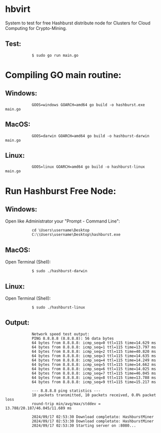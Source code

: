 # hbvirt
System to test for free Hashburst distribute node for Clusters for Cloud Computing for Crypto-Mining.

## Test:

                $ sudo go run main.go

# Compiling GO main routine:

## Windows:
                GOOS=windows GOARCH=amd64 go build -o hashburst.exe main.go
## MacOS:
                GOOS=darwin GOARCH=amd64 go build -o hashburst-darwin main.go
## Linux:
                GOOS=linux GOARCH=amd64 go build -o hashburst-linux main.go

# Run Hashburst Free Node:

## Windows:
Open like Administrator your "Prompt - Command Line":

                cd \Users\username\Desktop
                C:\\Users\username\Desktop\hashburst.exe

## MacOS:
Open Terminal (Shell):

                $ sudo ./hashburst-darwin

## Linux:
Open Terminal (Shell):

                $ sudo ./hashburst-linux

## Output:
                Network speed test output:
                PING 8.8.8.8 (8.8.8.8): 56 data bytes
                64 bytes from 8.8.8.8: icmp_seq=0 ttl=115 time=14.629 ms
                64 bytes from 8.8.8.8: icmp_seq=1 ttl=115 time=13.797 ms
                64 bytes from 8.8.8.8: icmp_seq=2 ttl=115 time=40.820 ms
                64 bytes from 8.8.8.8: icmp_seq=3 ttl=115 time=14.635 ms
                64 bytes from 8.8.8.8: icmp_seq=4 ttl=115 time=14.249 ms
                64 bytes from 8.8.8.8: icmp_seq=5 ttl=115 time=14.662 ms
                64 bytes from 8.8.8.8: icmp_seq=6 ttl=115 time=14.025 ms
                64 bytes from 8.8.8.8: icmp_seq=7 ttl=115 time=46.045 ms
                64 bytes from 8.8.8.8: icmp_seq=8 ttl=115 time=13.788 ms
                64 bytes from 8.8.8.8: icmp_seq=9 ttl=115 time=15.217 ms
                
                --- 8.8.8.8 ping statistics ---
                10 packets transmitted, 10 packets received, 0.0% packet loss
                round-trip min/avg/max/stddev = 13.788/20.187/46.045/11.689 ms
                
                2024/09/17 02:53:30 Download completato: HashburstMiner
                2024/09/17 02:53:30 Download completato: HashburstMiner
                2024/09/17 02:53:30 Starting server on :8080...
